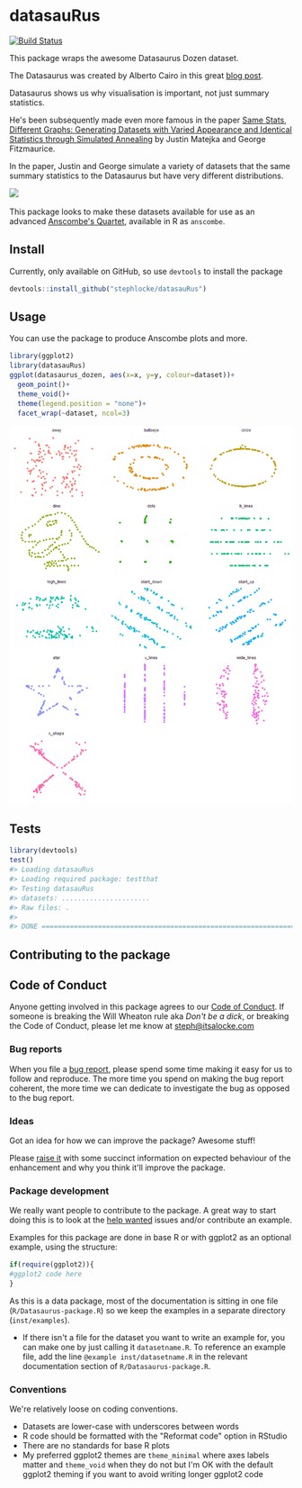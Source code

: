 
<!-- README.md is generated from README.Rmd. Please edit that file -->
datasauRus
==========

[![Build Status](https://travis-ci.org/stephlocke/datasauRus.svg?branch=master)](https://travis-ci.org/stephlocke/datasauRus)

This package wraps the awesome Datasaurus Dozen dataset.

The Datasaurus was created by Alberto Cairo in this great [blog post](http://www.thefunctionalart.com/2016/08/download-datasaurus-never-trust-summary.html).

Datasaurus shows us why visualisation is important, not just summary statistics.

He's been subsequently made even more famous in the paper [Same Stats, Different Graphs: Generating Datasets with Varied Appearance and Identical Statistics through Simulated Annealing](https://www.autodeskresearch.com/publications/samestats) by Justin Matejka and George Fitzmaurice.

In the paper, Justin and George simulate a variety of datasets that the same summary statistics to the Datasaurus but have very different distributions.

![](https://github.com/stephlocke/lazyCDN/blob/master/DinoSequential.gif?raw=true)

This package looks to make these datasets available for use as an advanced [Anscombe's Quartet](https://en.wikipedia.org/wiki/Anscombe%27s_quartet), available in R as `anscombe`.

Install
-------

Currently, only available on GitHub, so use `devtools` to install the package

``` r
devtools::install_github("stephlocke/datasauRus")
```

Usage
-----

You can use the package to produce Anscombe plots and more.

``` r
library(ggplot2)
library(datasauRus)
ggplot(datasaurus_dozen, aes(x=x, y=y, colour=dataset))+
  geom_point()+
  theme_void()+
  theme(legend.position = "none")+
  facet_wrap(~dataset, ncol=3)
```

![](README/README-unnamed-chunk-2-1.png)

Tests
-----

``` r
library(devtools)
test()
#> Loading datasauRus
#> Loading required package: testthat
#> Testing datasauRus
#> datasets: ......................
#> Raw files: .
#> 
#> DONE ======================================================================
```

Contributing to the package
---------------------------

Code of Conduct
---------------

Anyone getting involved in this package agrees to our [Code of Conduct](CONDUCT.md). If someone is breaking the Will Wheaton rule aka *Don't be a dick*, or breaking the Code of Conduct, please let me know at <steph@itsalocke.com>

### Bug reports

When you file a [bug report](https://github.com/stephlocke/datasauRus/issues), please spend some time making it easy for us to follow and reproduce. The more time you spend on making the bug report coherent, the more time we can dedicate to investigate the bug as opposed to the bug report.

### Ideas

Got an idea for how we can improve the package? Awesome stuff!

Please [raise it](https://github.com/stephlocke/datasauRus/issues) with some succinct information on expected behaviour of the enhancement and why you think it'll improve the package.

### Package development

We really want people to contribute to the package. A great way to start doing this is to look at the [help wanted](https://github.com/stephlocke/datasauRus/issues?q=is%3Aissue+is%3Aopen+label%3A%22help+wanted%22) issues and/or contribute an example.

Examples for this package are done in base R or with ggplot2 as an optional example, using the structure:

``` r
if(require(ggplot2)){
#ggplot2 code here
}
```

As this is a data package, most of the documentation is sitting in one file (`R/Datasaurus-package.R`) so we keep the examples in a separate directory (`inst/examples`).

-   If there isn't a file for the dataset you want to write an example for, you can make one by just calling it `datasetname.R`. To reference an example file, add the line `@example inst/datasetname.R` in the relevant documentation section of `R/Datasaurus-package.R`.

### Conventions

We're relatively loose on coding conventions.

-   Datasets are lower-case with underscores between words
-   R code should be formatted with the "Reformat code" option in RStudio
-   There are no standards for base R plots
-   My preferred ggplot2 themes are `theme_minimal` where axes labels matter and `theme_void` when they do not but I'm OK with the default ggplot2 theming if you want to avoid writing longer ggplot2 code
